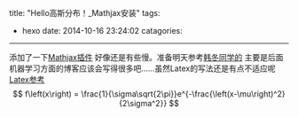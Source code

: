 title: "Hello高斯分布！_Mathjax安装"
tags:
  - hexo
date: 2014-10-16 23:24:02
catagories:
---
添加了一下[Mathjax插件](https://github.com/phoenixcw/hexo-renderer-mathjax)
好像还是有些慢。准备明天参考[韩冬同学的](http://www.winterland.me/2013/12/hexo-mathjax/)
主要是后面机器学习方面的博客应该会写得很多吧……虽然Latex的写法还是有点不适应呢
[Latex参考](http://www.lsv.ens-cachan.fr/~markey/LaTeX/doc/Companion-chapter8.pdf)
$$
f\left(x\right) = \frac{1}{\sigma\sqrt{2\pi}}e^{-\frac{\left(x-\mu\right)^2}{2\sigma^2}}
$$
